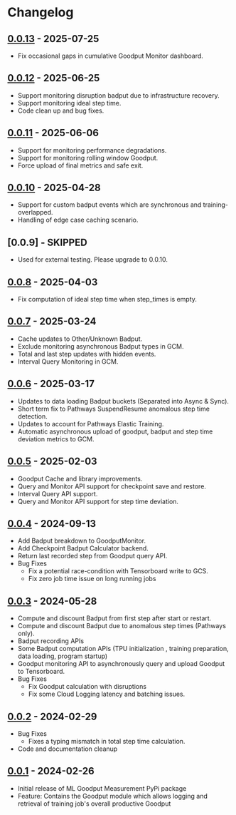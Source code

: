 # Changelog

<!--

Changelog follow the https://keepachangelog.com/ standard (at least the headers)

This allows:

* auto-parsing release notes during the automated releases from github-action:
  https://github.com/marketplace/actions/pypi-github-auto-release
* Have clickable headers in the rendered markdown

To release a new version (e.g. from `1.0.0` -> `2.0.0`):

* Create a new `# [0.0.1] - YYYY-MM-DD` header and add the current
  `[Unreleased]` notes.
* At the end of the file:
  * Define the new link url:
  `[0.0.1]: https://github.com/AI-Hypercomputer/ml-goodput-measurement/compare/v1.0.0...v2.0.0`
  * Update the `[Unreleased]` url: `v1.0.0...HEAD` -> `v2.0.0...HEAD`

-->
## [0.0.13] - 2025-07-25

* Fix occasional gaps in cumulative Goodput Monitor dashboard.

## [0.0.12] - 2025-06-25

* Support monitoring disruption badput due to infrastructure recovery.
* Support monitoring ideal step time.
* Code clean up and bug fixes.

## [0.0.11] - 2025-06-06

* Support for monitoring performance degradations.
* Support for monitoring rolling window Goodput.
* Force upload of final metrics and safe exit.

## [0.0.10] - 2025-04-28

* Support for custom badput events which are synchronous and training-overlapped.
* Handling of edge case caching scenario.

## [0.0.9] - SKIPPED

* Used for external testing. Please upgrade to 0.0.10.

## [0.0.8] - 2025-04-03

* Fix computation of ideal step time when step_times is empty.

## [0.0.7] - 2025-03-24

* Cache updates to Other/Unknown Badput.
* Exclude monitoring asynchronous Badput types in GCM.
* Total and last step updates with hidden events.
* Interval Query Monitoring in GCM.

## [0.0.6] - 2025-03-17

* Updates to data loading Badput buckets (Separated into Async & Sync).
* Short term fix to Pathways SuspendResume anomalous step time detection.
* Updates to account for Pathways Elastic Training.
* Automatic asynchronous upload of goodput, badput and step time deviation metrics to GCM.

## [0.0.5] - 2025-02-03

* Goodput Cache and library improvements.
* Query and Monitor API support for checkpoint save and restore.
* Interval Query API support.
* Query and Monitor API support for step time deviation.

## [0.0.4] - 2024-09-13

* Add Badput breakdown to GoodputMonitor.
* Add Checkpoint Badput Calculator backend.
* Return last recorded step from Goodput query API.
* Bug Fixes
  * Fix a potential race-condition with Tensorboard write to GCS.
  * Fix zero job time issue on long running jobs

## [0.0.3] - 2024-05-28

* Compute and discount Badput from first step after start or restart.
* Compute and discount Badput due to anomalous step times (Pathways only).
* Badput recording APIs
* Some Badput computation APIs (TPU initialization , training preparation, data loading, program startup)
* Goodput monitoring API to asynchronously query and upload Goodput to Tensorboard.
* Bug Fixes
  * Fix Goodput calculation with disruptions
  * Fix some Cloud Logging latency and batching issues.

## [0.0.2] - 2024-02-29

* Bug Fixes
  * Fixes a typing mismatch in total step time calculation.
* Code and documentation cleanup

## [0.0.1] - 2024-02-26

* Initial release of ML Goodput Measurement PyPi package
* Feature: Contains the Goodput module which allows logging and retrieval of training job's overall productive Goodput

[0.0.13]: https://github.com/AI-Hypercomputer/ml-goodput-measurement/compare/v0.0.12...v0.0.13
[0.0.12]: https://github.com/AI-Hypercomputer/ml-goodput-measurement/compare/v0.0.11...v0.0.12
[0.0.11]: https://github.com/AI-Hypercomputer/ml-goodput-measurement/compare/v0.0.10...v0.0.11
[0.0.10]: https://github.com/AI-Hypercomputer/ml-goodput-measurement/compare/v0.0.8...v0.0.10
[0.0.8]: https://github.com/AI-Hypercomputer/ml-goodput-measurement/compare/v0.0.7...v0.0.8
[0.0.7]: https://github.com/AI-Hypercomputer/ml-goodput-measurement/compare/v0.0.6...v0.0.7
[0.0.6]: https://github.com/AI-Hypercomputer/ml-goodput-measurement/compare/v0.0.5...v0.0.6
[0.0.5]: https://github.com/AI-Hypercomputer/ml-goodput-measurement/compare/v0.0.4...v0.0.5
[0.0.4]: https://github.com/AI-Hypercomputer/ml-goodput-measurement/compare/v0.0.3...v0.0.4
[0.0.3]: https://github.com/AI-Hypercomputer/ml-goodput-measurement/compare/v0.0.2...v0.0.3
[0.0.2]: https://github.com/AI-Hypercomputer/ml-goodput-measurement/compare/v0.0.1...v0.0.2
[0.0.1]: https://github.com/AI-Hypercomputer/ml-goodput-measurement/releases/tag/v0.0.1